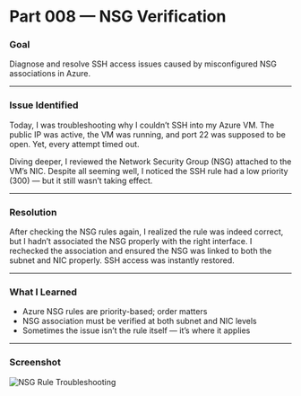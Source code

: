 # Part 008 — NSG Verification

### Goal
Diagnose and resolve SSH access issues caused by misconfigured NSG associations in Azure.

---

### Issue Identified
Today, I was troubleshooting why I couldn’t SSH into my Azure VM. The public IP was active, the VM was running, and port 22 was supposed to be open. Yet, every attempt timed out.

Diving deeper, I reviewed the Network Security Group (NSG) attached to the VM’s NIC. Despite all seeming well, I noticed the SSH rule had a low priority (300) — but it still wasn’t taking effect.

---

### Resolution
After checking the NSG rules again, I realized the rule was indeed correct, but I hadn’t associated the NSG properly with the right interface. I rechecked the association and ensured the NSG was linked to both the subnet and NIC properly. SSH access was instantly restored.

---

### What I Learned
- Azure NSG rules are priority-based; order matters  
- NSG association must be verified at both subnet and NIC levels  
- Sometimes the issue isn’t the rule itself — it’s where it applies  

---

### Screenshot
![NSG Rule Troubleshooting](../../gallery/part-009-day-013-nsg-verification.png)
